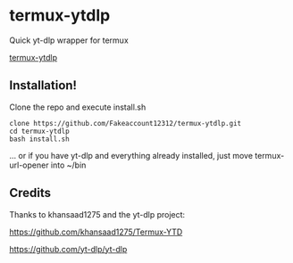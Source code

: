 # termux-ytdlp

Quick yt-dlp wrapper for termux

[termux-ytdlp](https://user-images.githubusercontent.com/64163394/166140065-3a2b324a-55fb-46d8-bd41-2b66a14aed05.png)

## Installation!

Clone the repo and execute install.sh

```
clone https://github.com/Fakeaccount12312/termux-ytdlp.git
cd termux-ytdlp
bash install.sh
```
... or if you have yt-dlp and everything already installed, just move termux-url-opener into ~/bin

## Credits
Thanks to khansaad1275 and the yt-dlp project:

https://github.com/khansaad1275/Termux-YTD

https://github.com/yt-dlp/yt-dlp

